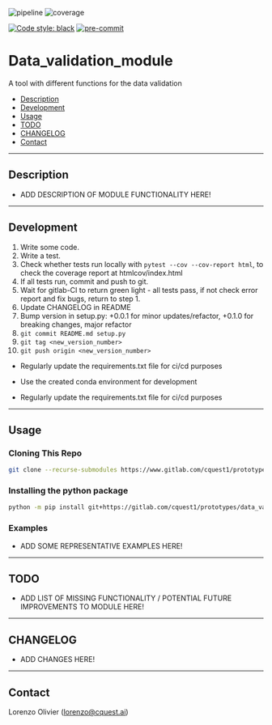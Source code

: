 ![pipeline](https://gitlab.com/cquest1/prototypes/data_validation_module/badges/master/pipeline.svg)
![coverage](https://gitlab.com/cquest1/prototypes/data_validation_module/badges/master/coverage.svg)

[![Code style: black](https://img.shields.io/badge/code%20style-black-000000.svg "black")](https://github.com/python/black)
[![pre-commit](https://img.shields.io/badge/pre--commit-enabled-brightgreen?logo=pre-commit&logoColor=white)](https://github.com/pre-commit/pre-commit)


# Data_validation_module

A tool with different functions for the data validation

- [Description](#description)
- [Development](#development)
- [Usage](#usage)
- [TODO](#todo)
- [CHANGELOG](#changelog)
- [Contact](#contact)

----

## Description

- ADD DESCRIPTION OF MODULE FUNCTIONALITY HERE!

----

## Development

1. Write some code.
2. Write a test.
3. Check whether tests run locally with ```pytest --cov --cov-report html```,
   to check the coverage report at htmlcov/index.html
4. If all tests run, commit and push to git.
5. Wait for gitlab-CI to return green light - all tests pass, if not check error report and fix bugs, return to step 1.
6. Update CHANGELOG in README
7. Bump version in setup.py: +0.0.1 for minor updates/refactor, +0.1.0 for breaking changes, major refactor
8. ```git commit README.md setup.py```
9. ```git tag <new_version_number>```
10. ```git push origin <new_version_number>```
- Regularly update the requirements.txt file for ci/cd purposes

- Use the created conda environment for development
- Regularly update the requirements.txt file for ci/cd purposes


----

## Usage

### Cloning This Repo

```bash
git clone --recurse-submodules https://www.gitlab.com/cquest1/prototypes/data_validation_module.git
```

### Installing the python package

```bash
python -m pip install git+https://gitlab.com/cquest1/prototypes/data_validation_module@0.1.0
```


### Examples

- ADD SOME REPRESENTATIVE EXAMPLES HERE!

----


## TODO

- ADD LIST OF MISSING FUNCTIONALITY / POTENTIAL FUTURE IMPROVEMENTS TO MODULE HERE!

----

## CHANGELOG

- ADD CHANGES HERE!

----

## Contact

Lorenzo Olivier ([lorenzo@cquest.ai](mailto:lorenzo@cquest.ai))
